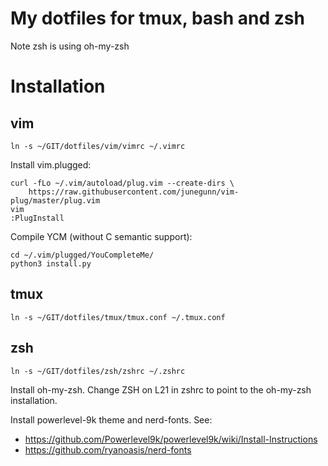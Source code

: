 # My dotfiles for tmux, bash and zsh
Note zsh is using oh-my-zsh

# Installation
## vim
```
ln -s ~/GIT/dotfiles/vim/vimrc ~/.vimrc
```

Install vim.plugged:
```
curl -fLo ~/.vim/autoload/plug.vim --create-dirs \
    https://raw.githubusercontent.com/junegunn/vim-plug/master/plug.vim
vim
:PlugInstall
```

Compile YCM (without C semantic support):
```
cd ~/.vim/plugged/YouCompleteMe/
python3 install.py
```

## tmux
```
ln -s ~/GIT/dotfiles/tmux/tmux.conf ~/.tmux.conf
```

## zsh
```
ln -s ~/GIT/dotfiles/zsh/zshrc ~/.zshrc
```

Install oh-my-zsh.
Change ZSH on L21 in zshrc to point to the oh-my-zsh
installation.

Install powerlevel-9k theme and nerd-fonts. See:
* https://github.com/Powerlevel9k/powerlevel9k/wiki/Install-Instructions
* https://github.com/ryanoasis/nerd-fonts
